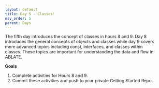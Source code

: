 ```yaml
---
layout: default
title: Day 5 - Classes!
nav_order: 5
parent: Days
---
```


The fifth day introduces the concept of classes in hours 8 and 9.  Day 8 introduces the general concepts of objects and classes while day 9 covers more advanced topics including const, interfaces, and classes within classes.  These topics are important for understanding the data and flow in ABLATE.  

**Goals**
1. Complete activities for Hours 8 and 9.
2. Commit these activities and push to your private Getting Started Repo.

